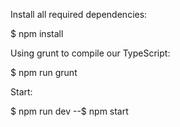 Install all required dependencies:

$ npm install



Using grunt to compile our TypeScript:

$ npm run grunt



Start:

$ npm run dev
--$ npm start


